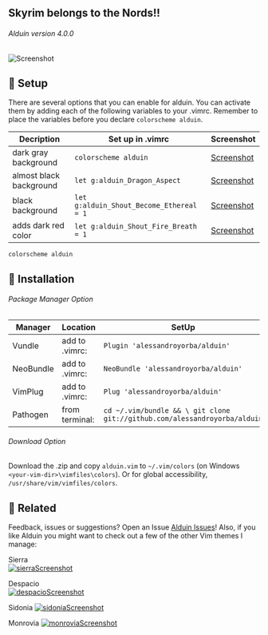 Skyrim belongs to the Nords!!
-------

###### Alduin version 4.0.0
![Screenshot](https://cloud.githubusercontent.com/assets/11221489/22623084/331438b8-eb03-11e6-98ec-4f5ada677186.png)


:rocket: Setup
---------------
There are several options that you can enable for alduin. You can activate them by adding each of the following variables to your .vimrc. Remember to place the variables before you declare `colorscheme alduin`.

| Decription                            | Set up in .vimrc                            | Screenshot                          |
|---------------------------------------|---------------------------------------------|-------------------------------------|
| dark gray background                  | `colorscheme alduin`                        | [Screenshot](https://cloud.githubusercontent.com/assets/11221489/21465616/b94e9722-c95f-11e6-95a2-d96ceb58cc94.png) |
| almost black background               | `let g:alduin_Dragon_Aspect`                | [Screenshot](https://cloud.githubusercontent.com/assets/11221489/21465618/c067bc3c-c95f-11e6-89e6-724f37fc54f3.png) |
| black background                      | `let g:alduin_Shout_Become_Ethereal = 1`    | [Screenshot](https://cloud.githubusercontent.com/assets/11221489/21465619/c858399e-c95f-11e6-8585-a944628673b0.png) |
| adds dark red color                   | `let g:alduin_Shout_Fire_Breath = 1`        | [Screenshot](https://cloud.githubusercontent.com/assets/11221489/21465622/e741e9b8-c95f-11e6-8b66-c753115a69c7.png) |

```VimL
colorscheme alduin
```

:open_file_folder: Installation
---------------

###### Package Manager Option

| Manager          | Location       | SetUp                                                                     |
|------------------|----------------|---------------------------------------------------------------------------|
| Vundle           | add to .vimrc: | `Plugin 'alessandroyorba/alduin'`                                         |
| NeoBundle        | add to .vimrc: | `NeoBundle 'alessandroyorba/alduin'`                                      |
| VimPlug          | add to .vimrc: | `Plug 'alessandroyorba/alduin'`                                           |
| Pathogen         | from terminal: | `cd ~/.vim/bundle && \ git clone git://github.com/alessandroyorba/alduin` |

###### Download Option
Download the .zip and copy `alduin.vim` to `~/.vim/colors` (on Windows `<your-vim-dir>\vimfiles\colors`). Or for global accessibility, `/usr/share/vim/vimfiles/colors`.


:octopus: Related
-------
Feedback, issues or suggestions? Open an Issue [Alduin Issues](https://github.com/AlessandroYorba/Alduin/issues)! Also, if you like Alduin you might want to check out a few of the other Vim themes I manage:

Sierra  
[![sierraScreenshot](https://cloud.githubusercontent.com/assets/11221489/22623099/75bed3f8-eb03-11e6-8682-244acd57f080.png)](https://github.com/AlessandroYorba/Sierra)

Despacio  
[![despacioScreenshot](https://cloud.githubusercontent.com/assets/11221489/22623087/431bb100-eb03-11e6-94dc-ce57d811084c.png)](https://github.com/AlessandroYorba/Despacio)

Sidonia
[![sidoniaScreenshot](https://cloud.githubusercontent.com/assets/11221489/23323793/181b513a-fa9f-11e6-9579-4575b07cec34.png)](https://github.com/AlessandroYorba/Sidonia)

Monrovia
[![monroviaScreenshot](https://cloud.githubusercontent.com/assets/11221489/22623092/51a2cf06-eb03-11e6-8dbf-ddecb9e12b4c.png)](https://github.com/AlessandroYorba/Monrovia)
